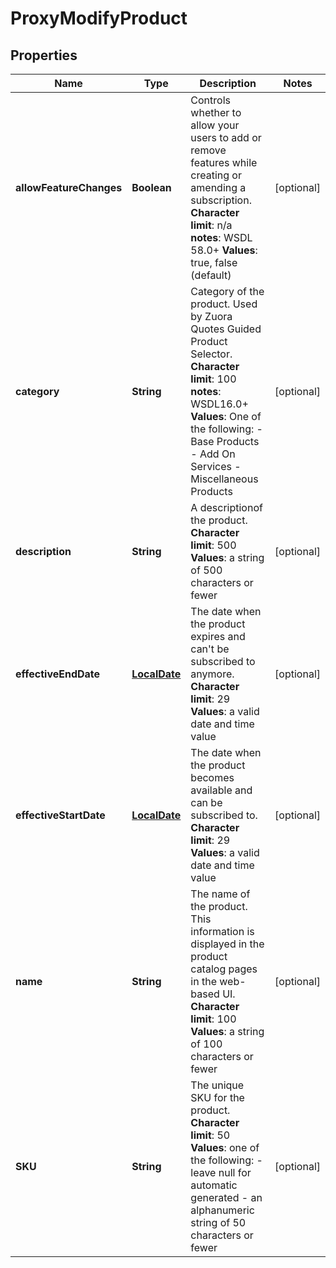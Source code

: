 
# ProxyModifyProduct

## Properties
Name | Type | Description | Notes
------------ | ------------- | ------------- | -------------
**allowFeatureChanges** | **Boolean** |  Controls whether to allow your users to add or remove features while creating or amending a subscription. **Character** **limit**: n/a **notes**: WSDL 58.0+ **Values**: true, false (default)  |  [optional]
**category** | **String** |  Category of the product. Used by Zuora Quotes Guided Product Selector. **Character** **limit**: 100 **notes**: WSDL16.0+ **Values**: One of the following:  - Base Products - Add On Services - Miscellaneous Products  |  [optional]
**description** | **String** |  A descriptionof the product. **Character limit**: 500 **Values**: a string of 500 characters or fewer  |  [optional]
**effectiveEndDate** | [**LocalDate**](LocalDate.md) | The date when the product expires and can&#39;t be subscribed to anymore. **Character limit**: 29 **Values**: a valid date and time value  |  [optional]
**effectiveStartDate** | [**LocalDate**](LocalDate.md) | The date when the product becomes available and can be subscribed to. **Character limit**: 29 **Values**: a valid date and time value  |  [optional]
**name** | **String** | The name of the product. This information is displayed in the product catalog pages in the web-based UI. **Character limit**: 100 **Values**: a string of 100 characters or fewer  |  [optional]
**SKU** | **String** | The unique SKU for the product. **Character limit**: 50 **Values**: one of the following:  - leave null for automatic generated - an alphanumeric string of 50 characters or fewer  |  [optional]



